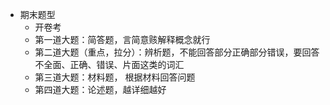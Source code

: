 * 期末题型
    * 开卷考
    * 第一道大题：简答题，言简意赅解释概念就行
    * 第二道大题（重点，拉分）：辨析题，不能回答部分正确部分错误，要回答不全面、正确、错误、片面这类的词汇
    * 第三道大题：材料题， 根据材料回答问题
    * 第四道大题：论述题，越详细越好